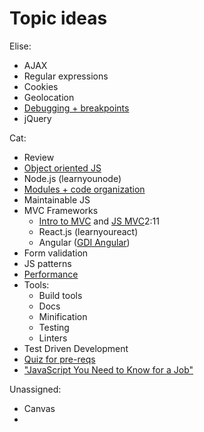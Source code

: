 # Topic ideas

Elise:
* AJAX
* Regular expressions
* Cookies
* Geolocation
* [Debugging + breakpoints](http://www.ahoef.co/devtools/slides/#/40)
* jQuery

Cat:
* Review
* [Object oriented JS](http://slidedeck.io/kpcs/Intro-to-Object-Oriented-JavaScript)
* Node.js (learnyounode)
* [Modules + code organization](https://github.com/cfarm/gdi-intermediate-js/blob/master/modules.md)
* Maintainable JS
* MVC Frameworks
  * [Intro to MVC](https://github.com/TNBWorkshop/intro_mvc) and [JS MVC](https://github.com/gdichicago/js205)2:11
  * React.js (learnyoureact)
  * Angular ([GDI Angular](https://github.com/ahoef/gdi-angular))
* Form validation
* JS patterns
* [Performance](https://browserdiet.com/en/#js)
* Tools:
  * Build tools
  * Docs
  * Minification
  * Testing
  * Linters
* Test Driven Development
* [Quiz for pre-reqs](http://elitepeers.com/gdi/html5css3/quiz.html)
* ["JavaScript You Need to Know for a Job"](http://insights.dice.com/2015/06/04/javascript-you-need-to-know-for-a-job/)

Unassigned:
* Canvas
* 
